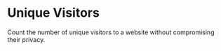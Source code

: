 # Unique Visitors

Count the number of unique visitors to a website without compromising their privacy.